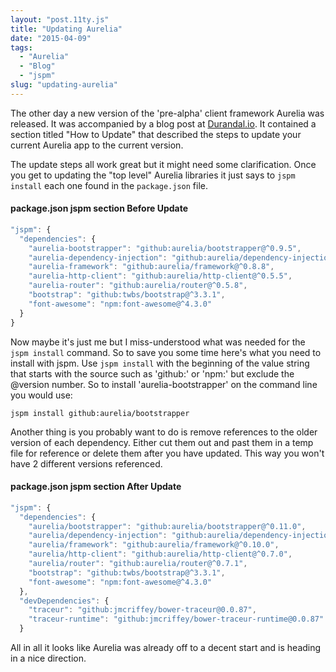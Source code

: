 ```yaml
---
layout: "post.11ty.js"
title: "Updating Aurelia"
date: "2015-04-09"
tags: 
  - "Aurelia"
  - "Blog"
  - "jspm"
slug: "updating-aurelia"
---
```


The other day a new version of the 'pre-alpha' client framework Aurelia was released. It was accompanied by a blog post at [Durandal.io](http://blog.durandal.io/2015/04/09/aurelia-update-with-decorators-ie9-and-more/). It contained a section titled "How to Update" that described the steps to update your current Aurelia app to the current version.

The update steps all work great but it might need some clarification. Once you get to updating the "top level" Aurelia libraries it just says to `jspm install` each one found in the `package.json` file.

#### package.json jspm section Before Update

```javascript
"jspm": {
  "dependencies": {
    "aurelia-bootstrapper": "github:aurelia/bootstrapper@^0.9.5",
    "aurelia-dependency-injection": "github:aurelia/dependency-injection@^0.4.5",
    "aurelia-framework": "github:aurelia/framework@^0.8.8",
    "aurelia-http-client": "github:aurelia/http-client@^0.5.5",
    "aurelia-router": "github:aurelia/router@^0.5.8",
    "bootstrap": "github:twbs/bootstrap@^3.3.1",
    "font-awesome": "npm:font-awesome@^4.3.0"
  }
}
```

Now maybe it's just me but I miss-understood what was needed for the `jspm install` command. So to save you some time here's what you need to install with jspm. Use `jspm install` with the beginning of the value string that starts with the source such as 'github:' or 'npm:' but exclude the @version number. So to install 'aurelia-bootstrapper' on the command line you would use:

```
jspm install github:aurelia/bootstrapper  
```

Another thing is you probably want to do is remove references to the older version of each dependency. Either cut them out and past them in a temp file for reference or delete them after you have updated. This way you won't have 2 different versions referenced.

#### package.json jspm section After Update

```javascript
"jspm": {
  "dependencies": {
    "aurelia/bootstrapper": "github:aurelia/bootstrapper@^0.11.0",
    "aurelia/dependency-injection": "github:aurelia/dependency-injection@^0.6.0",
    "aurelia/framework": "github:aurelia/framework@^0.10.0",
    "aurelia/http-client": "github:aurelia/http-client@^0.7.0",
    "aurelia/router": "github:aurelia/router@^0.7.1",
    "bootstrap": "github:twbs/bootstrap@^3.3.1",
    "font-awesome": "npm:font-awesome@^4.3.0"
  },
  "devDependencies": {
    "traceur": "github:jmcriffey/bower-traceur@0.0.87",
    "traceur-runtime": "github:jmcriffey/bower-traceur-runtime@0.0.87"
  }
```

All in all it looks like Aurelia was already off to a decent start and is heading in a nice direction.
